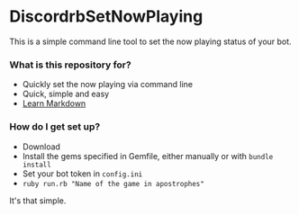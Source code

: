 # DiscordrbSetNowPlaying #

This is a simple command line tool to set the now playing status of your bot.

### What is this repository for? ###

* Quickly set the now playing via command line
* Quick, simple and easy
* [Learn Markdown](https://bitbucket.org/tutorials/markdowndemo)

### How do I get set up? ###

* Download
* Install the gems specified in Gemfile, either manually or with `bundle install`
* Set your bot token in `config.ini`
* `ruby run.rb "Name of the game in apostrophes"`

It's that simple.
